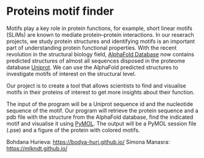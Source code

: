 # Proteins motif finder

Motifs play a key role in protein functions, for example, short linear motifs (SLiMs) are known to mediate protein–protein interactions. In our reserach projects, we study protein structures and identifying motifs is an important part of understanding protein functional properties. With the recent revolution in the structural biology field, [AlphaFold Database](https://alphafold.ebi.ac.uk/) now contains predicted structures of almost all sequences disposed in the proteome database [Uniprot](https://www.uniprot.org/). We can use the AlphaFold predicted structures to investigate motifs of interest on the structural level.

Our project is to create a tool that allows scientists to find and visualise motifs in their proteins of interest to get more insights about their function. 

The input of the program will be a Uniprot sequence id and the nucleotide sequence of the motif. 
Our program will retrieve the protein sequence and a pdb file with the structure from the AlphaFold database, find the indicated motif and visualise it using [PyMOL](https://pymol.org/2/).
The output will be a PyMOL session file (.pse) and a figure of the protein with colored motifs.

Bohdana Hurieva: https://bodya-huri.github.io/
Simona Manasra: https://mlkndt.github.io/
